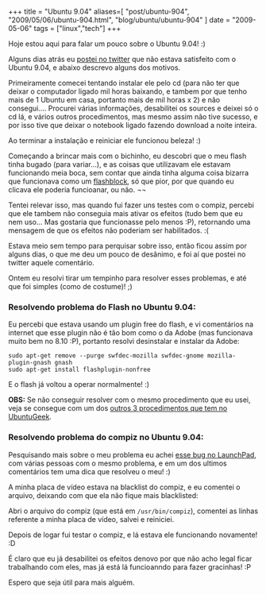 +++
title = "Ubuntu 9.04"
aliases=[
  "post/ubuntu-904",
  "2009/05/06/ubuntu-904.html",
  "blog/ubuntu/ubuntu-904"
]
date = "2009-05-06"
tags = ["linux","tech"]
+++

Hoje estou aqui para falar um pouco sobre o Ubuntu 9.04! :)

Alguns dias atrás eu
[postei no twitter](http://twitter.com/PotHix/status/1691907398 "Opinião sobre Ubuntu 9.04")
que não estava satisfeito com o Ubuntu 9.04, e abaixo descrevo alguns dos motivos.

Primeiramente comecei tentando instalar ele pelo cd (para não ter que
deixar o computador ligado mil horas baixando, e tambem por que tenho
mais de 1 Ubuntu em casa, portanto mais de mil horas x 2) e não
consegui.... Procurei várias informações, desabilitei os sources e
deixei só o cd lá, e vários outros procedimentos, mas mesmo assim não
tive sucesso, e por isso tive que deixar o notebook ligado fazendo
download a noite inteira.

Ao terminar a instalação e reiniciar ele funcionou beleza! :)

Começando a brincar mais com o bichinho, eu descobri que o meu flash
tinha bugado (para variar...), e as coisas que utilizavam ele
estavam funcionando meia boca, sem contar que ainda tinha alguma
coisa bizarra que funcionava como um
[flashblock](https://addons.mozilla.org/en-US/firefox/addon/),
só que pior, por que quando eu clicava ele poderia funcioanar, ou
não. ¬¬

Tentei relevar isso, mas quando fui fazer uns testes com o compiz,
percebi que ele tambem não conseguia mais ativar os efeitos (tudo bem
que eu nem uso... Mas gostaria que funcionasse pelo menos :P),
retornando uma mensagem de que os efeitos não poderiam ser
habilitados. :(

Estava meio sem tempo para perquisar sobre isso, então ficou assim por
alguns dias, o que me deu um pouco de desânimo, e foi aí que postei no
twitter aquele comentário.

Ontem eu resolvi tirar um tempinho para resolver esses problemas, e
até que foi simples (como de costume)! ;)

### Resolvendo problema do Flash no Ubuntu 9.04:

Eu percebi que estava usando um plugin free do flash, e vi comentários
na internet que esse plugin não é tão bom como o da Adobe (mas
funcionava muito bem no 8.10 :P), portanto resolvi desinstalar e
instalar da Adobe:

    sudo apt-get remove --purge swfdec-mozilla swfdec-gnome mozilla-plugin-gnash gnash
    sudo apt-get install flashplugin-nonfree

E o flash já voltou a operar normalmente! :)

**OBS:** Se não conseguir resolver com o mesmo procedimento que eu
usei, veja se consegue com um dos
[outros 3 procedimentos que tem no UbuntuGeek](http://www.ubuntugeek.com/fix-for-flash-not-working-after-jaunty-upgrade-64bit.html "Procedimentos para resolver o problema do Flash no UbuntuGeek").

### Resolvendo problema do compiz no Ubuntu 9.04:

Pesquisando mais sobre o meu problema eu achei
[esse bug no LaunchPad](https://bugs.launchpad.net/ubuntu/+source/compiz/+bug/363967 "Bug no launchpad"),
com várias pessoas com o mesmo problema, e em um
dos ultimos comentários tem uma dica que resolveu o meu! :)

A minha placa de vídeo estava na blacklist do compiz, e eu comentei o
arquivo, deixando com que ela não fique mais blacklisted:

Abri o arquivo do compiz (que está em `/usr/bin/compiz`), comentei as
linhas referente a minha placa de vídeo, salvei e reiniciei.

Depois de logar fui testar o compiz, e lá estava ele funcionando
novamente! :D

É claro que eu já desabilitei os efeitos denovo por que não acho legal
ficar trabalhando com eles, mas já está lá funcioanndo para fazer
gracinhas! :P

Espero que seja útil para mais alguém.



